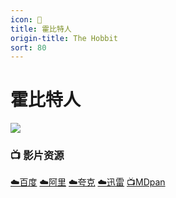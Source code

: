 ```yaml
---
icon: 📕
title: 霍比特人
origin-title: The Hobbit
sort: 80
---
```

# 霍比特人

![](/assets/image/%E9%9C%8D%E6%AF%94%E7%89%B9%E4%BA%BA.jpg)

### 📺 影片资源 <Badge type="tip" text="FFans@星星" />

[☁️百度](https://pan.baidu.com/s/1eR49SMJEaOL4XyKFj2XpEw?pwd=8pqu) [☁️阿里](https://www.alipan.com/s/hxuB1s4t5KY) [☁️夸克](https://pan.quark.cn/s/830849d2652d) [☁️迅雷](https://pan.xunlei.com/s/VOOq4PQp-zPNb1xgsALkRRh_A1?pwd=fejq#) [📺MDpan](https://pan.mdsub.top/%E9%9C%8D%E6%AF%94%E7%89%B9%E4%BA%BA)
